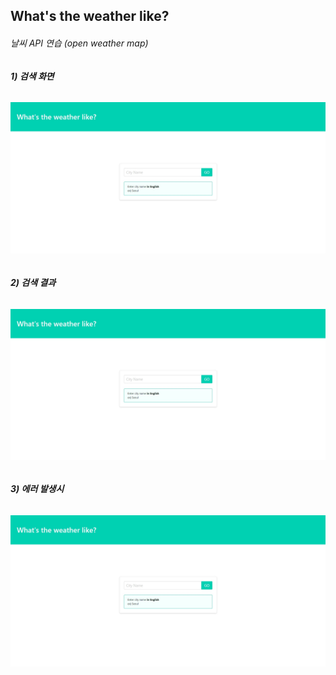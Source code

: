 ## What's the weather like?
###### 날씨 API 연습 (open weather map)
###### 
##### 1) 검색 화면
###### 
![home](./image/home.jpg)
###### 
##### 2) 검색 결과
###### 
![home](./image/home.jpg)
###### 
##### 3) 에러 발생시
###### 
![home](./image/home.jpg)